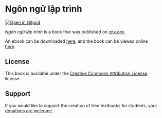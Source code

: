 # Ngôn ngữ lập trình

[![Open in Gitpod](https://gitpod.io/button/open-in-gitpod.svg)](https://gitpod.io/from-referrer/)

_Ngôn ngữ lập trình_ is a book that was published on [cnx.org](https://cnx.org/).

An ebook can be downloaded [here](https://github.com/cnx-user-books/cnxbook-ngon-ngu-lap-trinh/releases/latest), and the book can be viewed online [here](https://github.com/cnx-user-books/cnxbook-ngon-ngu-lap-trinh/releases/latest).

## License
This book is available under the [Creative Commons Attribution License](./LICENSE) license.

## Support
If you would like to support the creation of free textbooks for students, your [donations are welcome](https://riceconnect.rice.edu/donation/support-openstax-banner).
